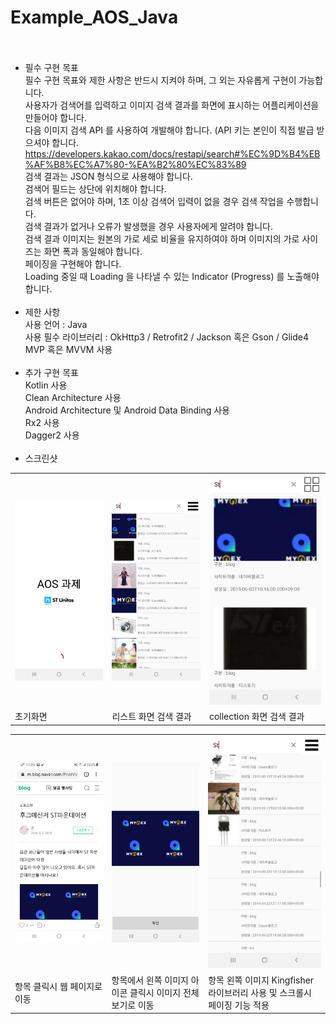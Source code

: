 # Example_AOS_Java <br> <br>
- 필수 구현 목표 <br>
필수 구현 목표와 제한 사항은 반드시 지켜야 하며, 그 외는 자유롭게 구현이 가능합니다. <br>
사용자가 검색어를 입력하고 이미지 검색 결과를 화면에 표시하는 어플리케이션을 만들어야 합니다. <br>
다음 이미지 검색 API 를 사용하여 개발해야 합니다. (API 키는 본인이 직접 발급 받으셔야 합니다. <br>
https://developers.kakao.com/docs/restapi/search#%EC%9D%B4%EB%AF%B8%EC%A7%80-%EA%B2%80%EC%83%89 <br>
검색 결과는 JSON 형식으로 사용해야 합니다. <br>
검색어 필드는 상단에 위치해야 합니다. <br>
검색 버튼은 없어야 하며, 1초 이상 검색어 입력이 없을 경우 검색 작업을 수행합니다. <br>
검색 결과가 없거나 오류가 발생했을 경우 사용자에게 알려야 합니다. <br>
검색 결과 이미지는 원본의 가로 세로 비율을 유지하여야 하며 이미지의 가로 사이즈는 화면 폭과 동일해야 합니다. <br>
페이징을 구현해야 합니다. <br>
Loading 중일 때 Loading 을 나타낼 수 있는 Indicator (Progress) 를 노출해야합니다. <br> <br>
- 제한 사항<br>
사용 언어 : Java<br>
사용 필수 라이브러리 : OkHttp3 / Retrofit2 / Jackson 혹은 Gson / Glide4<br>
MVP 혹은 MVVM 사용<br><br>
- 추가 구현 목표<br>
Kotlin 사용<br>
Clean Architecture 사용<br>
Android Architecture 및 Android Data Binding 사용<br>
Rx2 사용<br>
Dagger2 사용<br><br>
- 스크린샷 <br>
<table>
  <tr>  
      <td>
        <img src="./ScreenShot/IMG_0124.jpg" width="100%">
      </td>
    <td>
        <img src="./ScreenShot/IMG_0125.jpg" width="100%">
      </td>
    <td>
        <img src="./ScreenShot/IMG_0128.jpg" width="100%">
      </td>
  </tr>
  <tr>  
      <td>
        <span>초기화면</span>
      </td>
    <td>
       <span>리스트 화면 검색 결과</span>
      </td>
    <td>
        <span>collection 화면 검색 결과</span>
      </td>
  </tr>
</table>
<table>
  <tr>  
      <td>
        <img src="./ScreenShot/IMG_0126.jpg" width="100%">
      </td>
    <td>
        <img src="./ScreenShot/IMG_0127.jpg" width="100%">
      </td>
    <td>
        <img src="./ScreenShot/IMG_0129.jpg" width="100%">
      </td>
  </tr>
  <tr>  
      <td>
        <span>항목 클릭시 웹 페이지로 이동</span>
      </td>
    <td>
       <span>항목에서 왼쪽 이미지 아이콘 클릭시 이미지 전체보기로 이동</span>
      </td>
    <td>
        <span>항목 왼쪽 이미지 Kingfisher 라이브러리 사용 및 스크롤시 페이징 기능 적용 </span>
      </td>
  </tr>
</table>
